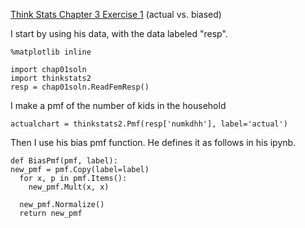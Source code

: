 [Think Stats Chapter 3 Exercise 1](http://greenteapress.com/thinkstats2/html/thinkstats2004.html#toc31) (actual vs. biased)

I start by using his data, with the data labeled "resp".
```
%matplotlib inline

import chap01soln
import thinkstats2
resp = chap01soln.ReadFemResp()
```

I make a pmf of the number of kids in the household

```
actualchart = thinkstats2.Pmf(resp['numkdhh'], label='actual')
```

Then I use his bias pmf function.  He defines it as follows in his ipynb.

```
def BiasPmf(pmf, label):
new_pmf = pmf.Copy(label=label)
  for x, p in pmf.Items():
    new_pmf.Mult(x, x)
        
  new_pmf.Normalize()
  return new_pmf
```
